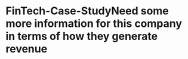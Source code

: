# FinTech-Case-StudyNeed some more information for this company in terms of how they generate revenue

